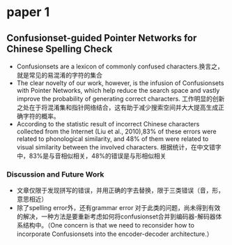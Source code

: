 # paper 1
## Confusionset-guided Pointer Networks for Chinese Spelling Check
* Confusionsets are a lexicon of commonly confused characters.换言之，就是常见的易混淆的字符的集合 
* The clear novelty of our work, however, is the infusion of Confusionsets with Pointer Networks, which help reduce the search space and vastly improve the probability of generating correct characters. 工作明显的创新之处在于将混淆集和指针网络结合，这有助于减少搜索空间并大大提高生成正确字符的概率。
* According to the statistic result of incorrect Chinese characters collected from the Internet (Liu et al., 2010),83% of these errors were related to phonological similarity, and 48% of them were related to visual similarity between the involved characters. 根据统计，在中文错字中，83%是与音相似相关，48%的错误是与形相似相关
### Discussion and Future Work
* 文章仅限于发现拼写的错误，并用正确的字去替换，限于三类错误（音，形，意思相近）
* 除了spelling error外，还有grammar error 对于此类的问题，尚未得到有效的解决，一种方法是要重新考虑如何将confusionset合并到编码器-解码器体系结构中。（One concern is that we need to reconsider how to incorporate Confusionsets into the encoder-decoder architecture.）

